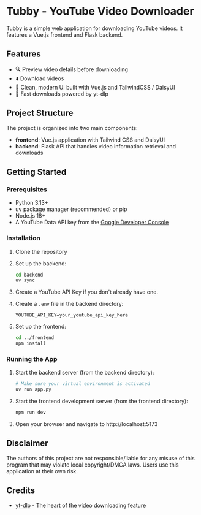 # Tubby - YouTube Video Downloader

Tubby is a simple web application for downloading YouTube videos. It features a Vue.js frontend and Flask backend.

## Features

- 🔍 Preview video details before downloading
- ⬇️ Download videos
- 🎨 Clean, modern UI built with Vue.js and TailwindCSS / DaisyUI
- 🚀 Fast downloads powered by yt-dlp

## Project Structure

The project is organized into two main components:

- **frontend**: Vue.js application with Tailwind CSS and DaisyUI
- **backend**: Flask API that handles video information retrieval and downloads

## Getting Started

### Prerequisites

- Python 3.13+
- uv package manager (recommended) or pip
- Node.js 18+
- A YouTube Data API key from the [Google Developer Console](https://console.developers.google.com/)

### Installation

1. Clone the repository

2. Set up the backend:
   ```bash
   cd backend
   uv sync
   ```

3. Create a YouTube API Key if you don't already have one.

4. Create a `.env` file in the backend directory:
   ```
   YOUTUBE_API_KEY=your_youtube_api_key_here
   ```

5. Set up the frontend:
   ```bash
   cd ../frontend
   npm install
   ```

### Running the App

1. Start the backend server (from the backend directory):
   ```bash
   # Make sure your virtual environment is activated
   uv run app.py
   ```

2. Start the frontend development server (from the frontend directory):
   ```bash
   npm run dev
   ```

3. Open your browser and navigate to http://localhost:5173

## Disclaimer

The authors of this project are not responsible/liable for any misuse of this program that may violate local copyright/DMCA laws. Users use this application at their own risk.

## Credits

- [yt-dlp](https://github.com/yt-dlp/yt-dlp) - The heart of the video downloading feature
